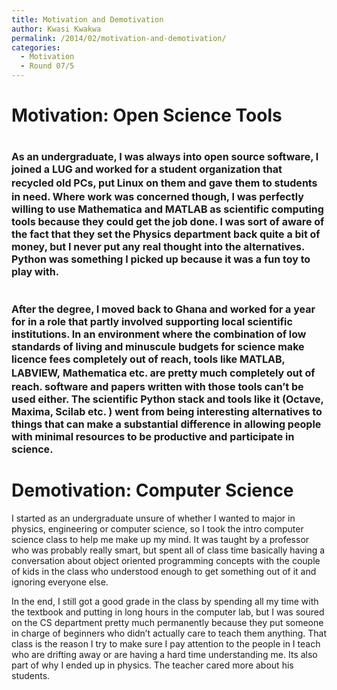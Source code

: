 ```yaml
---
title: Motivation and Demotivation
author: Kwasi Kwakwa
permalink: /2014/02/motivation-and-demotivation/
categories:
  - Motivation
  - Round 07/5
---
```

<h1 style="text-align: left;">
  Motivation: Open Science Tools
</h1>

<h1 style="text-align: left;">
  <span style="font-size: medium;">As an undergraduate, I was always into open source software, I joined a LUG and worked for a student organization that recycled old PCs, put <span style="line-height: 24px;">Linux</span> on them and gave them to students in need. Where work was concerned though, I was perfectly willing to use Mathematica and MATLAB as scientific computing tools because they could get the job done. I was sort of aware of the fact that they set the Physics department back quite a bit of money, but I never put any real thought into the alternatives. Python was something I picked up because it was a fun toy to play with.</span>
</h1>

<h1 style="text-align: left;">
  <span style="font-size: medium;">After the degree, I moved back to Ghana and worked for a year for in a role that partly involved supporting local scientific institutions. In an environment where the combination of low standards of living and minuscule budgets for science make licence fees completely out of reach, tools like MATLAB, LABVIEW, <span style="line-height: 24px;">Mathematica</span> etc. are pretty much completely out of reach. software and papers written with those tools can&#8217;t be used either. The scientific Python stack and tools like it</span><span style="font-size: medium;"> </span><span style="font-size: medium;">(Octave, Maxima, Scilab etc. )</span><span style="font-size: medium;"> went from being interesting alternatives to things that can make a substantial difference in allowing people with minimal resources to be productive and participate in science. </span>
</h1>

# Demotivation: Computer Science

I started as an undergraduate unsure of whether I wanted to major in physics, engineering or computer science, so I took the intro computer science class to help me make up my mind. It was taught by a professor who was probably really smart, but spent all of class time basically having a conversation about object oriented programming concepts with the couple of kids in the class who understood enough to get something out of it and ignoring everyone else.

In the end, I still got a good grade in the class by spending all my time with the textbook and putting in long hours in the computer lab, but I was soured on the CS department pretty much permanently because they put someone in charge of beginners who didn&#8217;t actually care to teach them anything. That class is the reason I try to make sure I pay attention to the people in I teach who are drifting away or are having a hard time understanding me. Its also part of why I ended up in physics. The teacher cared more about his students.
